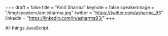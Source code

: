 +++
draft = false
title = "Amit Sharma"
keynote = false
speakerimage = "/img/speakers/amitsharma.jpg"
twitter = "https://twitter.com/asharma_93"
linkedin = "https://linkedin.com/in/asharma93/"
+++

All things JavaScript.